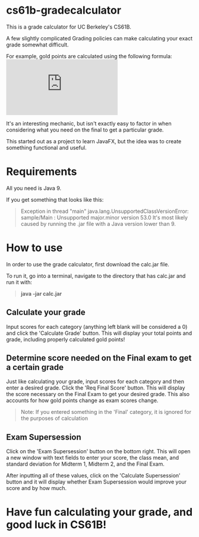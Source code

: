 # cs61b-gradecalculator
This is a grade calculator for UC Berkeley's CS61B.

A few slightly complicated Grading policies can make calculating your exact grade somewhat difficult.

For example, gold points are calculated using the following formula:
![gold points equation](https://latex.codecogs.com/gif.latex?2%20*%20%28goldPoints%20-%20goldPoints%20*%20%5Cfrac%7ByourTotalExamScore%7D%7BmaxTotalExamScore%7D%29)

It's an interesting mechanic, but isn't exactly easy to factor in when considering what you need on the final to get a particular grade.

This started out as a project to learn JavaFX, but the idea was to create something functional and useful.

# Requirements
All you need is Java 9.

If you get something that looks like this:
>Exception in thread "main" java.lang.UnsupportedClassVersionError: sample/Main : Unsupported major.minor version 53.0
It's most likely caused by running the .jar file with a Java version lower than 9.

# How to use
In order to use the grade calculator, first download the calc.jar file.

To run it, go into a terminal, navigate to the directory that has calc.jar and run it with:
>**java -jar calc.jar**

## Calculate your grade
Input scores for each category (anything left blank will be considered a 0) and click the 'Calculate Grade' button. This will display your total points and grade, including properly calculated gold points!

## Determine score needed on the Final exam to get a certain grade
Just like calculating your grade, input scores for each category and then enter a desired grade. Click the 'Req Final Score' button. This will display the score necessary on the Final Exam to get your desired grade. This also accounts for how gold points change as exam scores change.

>Note: If you entered something in the 'Final' category, it is ignored for the purposes of calculation

## Exam Supersession
Click on the 'Exam Supersession' button on the bottom right. This will open a new window with text fields to enter your score, the class mean, and standard deviation for Midterm 1, Midterm 2, and the Final Exam.

After inputting all of these values, click on the 'Calculate Supersession' button and it will display whether Exam Supersession would improve your score and by how much.

# Have fun calculating your grade, and good luck in CS61B!

